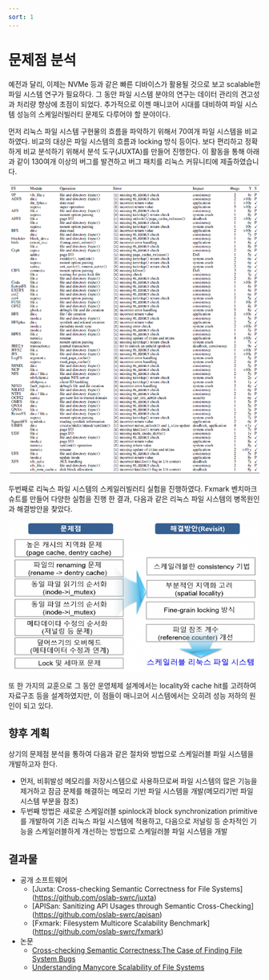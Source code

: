 ```yaml
---
sort: 1
---
```


# 문제점 분석

예전과 달리, 이제는 NVMe 등과 같은 빠른 디바이스가 활용될 것으로 보고 scalable한 파일 시스템 연구가 필요하다. 그 동안 파일 시스템 분야의 연구는 데이터 관리의 견고성과 처리량 향상에 초점이 되었다. 추가적으로 이젠 매니코어 시대를 대비하여 파일 시스템 성능의 스케일러빌러티 문제도 다루어야 할 분야이다.

먼저 리눅스 파일 시스템 구현물의 흐름을 파악하기 위해서 70여개 파일 시스템을 비교하였다. 비교의 대상은 파일 시스템의 흐름과 locking 방식 등이다. 보다 편리하고 정확하게 비교 분석하기 위해서 분석 도구(JUXTA)를 만들어 진행한다. 이 활동을 통해 아래과 같이 130여개 이상의 버그를 발견하고 버그 패치를 리눅스 커뮤니티에 제출하였습니다.

![Juxta](/images/02/02-08-01-01.png)

두번째로 리눅스 파일 시스템의 스케일러빌러티 실험을 진행하였다. Fxmark 벤치마크 슈트를 만들어 다양한 실험을 진행 한 결과, 다음과 같은 리눅스 파일 시스템의 병목원인과 해결방안을 찾았다.

![Solution](/images/02/02-08-01-02.png)

또 한 가지의 교훈으로 그 동안 운영체제 설계에서는 locality와 cache hit를 고려하여 자료구조 등을 설계하였지만, 이 점들이 매니코어 시스템에서는 오히려 성능 저하의 원인이 되고 있다.

## 향후 계획

상기의 문제점 분석을 통하여 다음과 같은 절차와 방법으로 스케일러블 파일 시스템을 개발하고자 한다.

* 먼저, 비휘발성 메모리를 저장시스템으로 사용하므로써 파일 시스템의 많은 기능을 제거하고 잠금 문제를 해결하는 메모리 기반 파일 시스템을 개발(메모리기반 파일 시스템 부분을 참조)
* 두번째 방법은 새로운 스케일러블 spinlock과 block synchronization primitive를 개발하여 기존 리눅스 파일 시스템에 적용하고, 다음으로 저널링 등 순차적인 기능을 스케일러블하게 개선하는 방법으로 스케일러블 파일 시스템을 개발

## 결과물

* 공개 소프트웨어
  - [Juxta: Cross-checking Semantic Correctness for File Systems] (https://github.com/oslab-swrc/juxta)
  - [APISan: Sanitizing API Usages through Semantic Cross-Checking] (https://github.com/oslab-swrc/apisan)
  - [Fxmark: Filesystem Multicore Scalability Benchmark] (https://github.com/oslab-swrc/fxmark)
* 논문
  - [Cross-checking Semantic Correctness:The Case of Finding File System Bugs]()
  - [Understanding Manycore Scalability of File Systems]()
